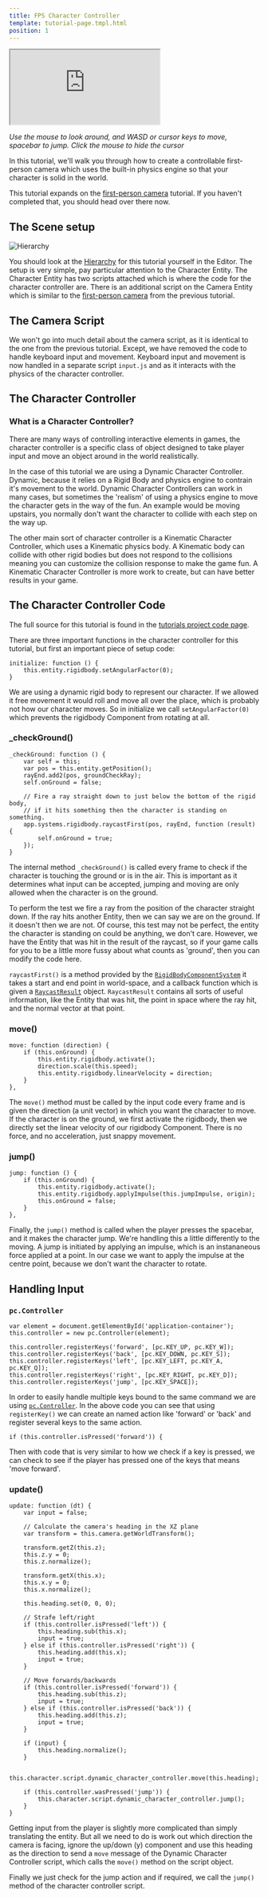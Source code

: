 ```yaml
---
title: FPS Character Controller
template: tutorial-page.tmpl.html
position: 1
---
```


<iframe src="http://apps.playcanvas.com/playcanvas/tutorials/fps_character_controller?overlay=false" ></iframe>

*Use the mouse to look around, and WASD or cursor keys to move, spacebar to jump. Click the mouse to hide the cursor*

In this tutorial, we'll walk you through how to create a controllable first-person camera which uses the built-in physics engine so that your character is solid in the world.

This tutorial expands on the [first-person camera][1] tutorial. If you haven't completed that, you should head over there now.

## The Scene setup

![Hierarchy][2]

You should look at the [Hierarchy][3] for this tutorial yourself in the Editor. The setup is very simple, pay particular attention to the Character Entity. The Character Entity has two scripts attached which is where the code for the character controller are. There is an additional script on the Camera Entity which is similar to the [first-person camera][1] from the previous tutorial.

## The Camera Script

We won't go into much detail about the camera script, as it is identical to the one from the previous tutorial. Except, we have removed the code to handle keyboard input and movement. Keyboard input and movement is now handled in a separate script `input.js` and as it interacts with the physics of the character controller.

## The Character Controller

### What is a Character Controller?

There are many ways of controlling interactive elements in games, the character controller is a specific class of object designed to take player input and move an object around in the world realistically.

In the case of this tutorial we are using a Dynamic Character Controller. Dynamic, because it relies on a Rigid Body and physics engine to contrain it's movement to the world. Dynamic Character Controllers can work in many cases, but sometimes the 'realism' of using a physics engine to move the character gets in the way of the fun. An example would be moving upstairs, you normally don't want the character to collide with each step on the way up.

The other main sort of character controller is a Kinematic Character Controller, which uses a Kinematic physics body. A Kinematic body can collide with other rigid bodies but does not respond to the collisions meaning you can customize the collision response to make the game fun. A Kinematic Character Controller is more work to create, but can have better results in your game.

## The Character Controller Code

The full source for this tutorial is found in the [tutorials project code page][4].

There are three important functions in the character controller for this tutorial, but first an important piece of setup code:

~~~javascript~~~
initialize: function () {
    this.entity.rigidbody.setAngularFactor(0);
}
~~~

We are using a dynamic rigid body to represent our character. If we allowed it free movement it would roll and move all over the place, which is probably not how our character moves. So in initialize we call `setAngularFactor(0)` which prevents the rigidbody Component from rotating at all.

### _checkGround()
~~~javascript~~~
_checkGround: function () {
    var self = this;
    var pos = this.entity.getPosition();
    rayEnd.add2(pos, groundCheckRay);
    self.onGround = false;

    // Fire a ray straight down to just below the bottom of the rigid body,
    // if it hits something then the character is standing on something.
    app.systems.rigidbody.raycastFirst(pos, rayEnd, function (result) {
        self.onGround = true;
    });
}
~~~

The internal method `_checkGround()` is called every frame to check if the character is touching the ground or is in the air. This is important as it determines what input can be accepted, jumping and moving are only allowed when the character is on the ground.

To perform the test we fire a ray from the position of the character straight down. If the ray hits another Entity, then we can say we are on the ground. If it doesn't then we are not. Of course, this test may not be perfect, the entity the character is standing on could be anything, we don't care. However, we have the Entity that was hit in the result of the raycast, so if your game calls for you to be a little more fussy about what counts as 'ground', then you can modify the code here.

`raycastFirst()` is a method provided by the [`RigidBodyComponentSystem`][5] it takes a start and end point in world-space, and a callback function which is given a [`RaycastResult`][6] object. `RaycastResult` contains all sorts of useful information, like the Entity that was hit, the point in space where the ray hit, and the normal vector at that point.

### move()
~~~javascript~~~
move: function (direction) {
    if (this.onGround) {
        this.entity.rigidbody.activate();
        direction.scale(this.speed);
        this.entity.rigidbody.linearVelocity = direction;
    }
},
~~~

The `move()` method must be called by the input code every frame and is given the direction (a unit vector) in which you want the character to move. If the character is on the ground, we first activate the rigidbody, then we directly set the linear velocity of our rigidbody Component. There is no force, and no acceleration, just snappy movement.

### jump()
~~~javascript~~~
jump: function () {
    if (this.onGround) {
        this.entity.rigidbody.activate();
        this.entity.rigidbody.applyImpulse(this.jumpImpulse, origin);
        this.onGround = false;
    }
},
~~~

Finally, the `jump()` method is called when the player presses the spacebar, and it makes the character jump. We're handling this a little differently to the moving. A jump is initiated by applying an impulse, which is an instananeous force applied at a point. In our case we want to apply the impulse at the centre point, because we don't want the character to rotate.


## Handling Input

### `pc.Controller`

~~~javascript~~~
var element = document.getElementById('application-container');
this.controller = new pc.Controller(element);

this.controller.registerKeys('forward', [pc.KEY_UP, pc.KEY_W]);
this.controller.registerKeys('back', [pc.KEY_DOWN, pc.KEY_S]);
this.controller.registerKeys('left', [pc.KEY_LEFT, pc.KEY_A, pc.KEY_Q]);
this.controller.registerKeys('right', [pc.KEY_RIGHT, pc.KEY_D]);
this.controller.registerKeys('jump', [pc.KEY_SPACE]);
~~~

In order to easily handle multiple keys bound to the same command we are using [`pc.Controller`][7]. In the above code you can see that using `registerKey()` we can create an named action like 'forward' or 'back' and register several keys to the same action.

~~~javascript~~~
if (this.controller.isPressed('forward')) {
~~~

Then with code that is very similar to how we check if a key is pressed, we can check to see if the player has pressed one of the keys that means 'move forward'.

### update()

~~~javascript~~~
update: function (dt) {
    var input = false;

    // Calculate the camera's heading in the XZ plane
    var transform = this.camera.getWorldTransform();

    transform.getZ(this.z);
    this.z.y = 0;
    this.z.normalize();

    transform.getX(this.x);
    this.x.y = 0;
    this.x.normalize();

    this.heading.set(0, 0, 0);

    // Strafe left/right
    if (this.controller.isPressed('left')) {
        this.heading.sub(this.x);
        input = true;
    } else if (this.controller.isPressed('right')) {
        this.heading.add(this.x);
        input = true;
    }

    // Move forwards/backwards
    if (this.controller.isPressed('forward')) {
        this.heading.sub(this.z);
        input = true;
    } else if (this.controller.isPressed('back')) {
        this.heading.add(this.z);
        input = true;
    }

    if (input) {
        this.heading.normalize();
    }

    this.character.script.dynamic_character_controller.move(this.heading);

    if (this.controller.wasPressed('jump')) {
        this.character.script.dynamic_character_controller.jump();
    }
}
~~~

Getting input from the player is slightly more complicated than simply translating the entity. But all we need to do is work out which direction the camera is facing, ignore the up/down (y) component and use this heading as the direction to send a `move` message of the Dynamic Character Controller script, which calls the `move()` method on the script object.

Finally we just check for the jump action and if required, we call the `jump()` method of the character controller script.

[1]: /tutorials/intermediate/first-person-camera
[3]: http://playcanvas.com/editor/scene/329678
[4]: https://playcanvas.com/project/186/code
[5]: /engine/api/stable/symbols/pc.RigidBodyComponentSystem.html
[6]: /engine/api/stable/symbols/pc.RaycastResult.html
[7]: /engine/api/stable/symbols/pc.Controller.html
[2]: /images/tutorials/fps_controller_pack.png
